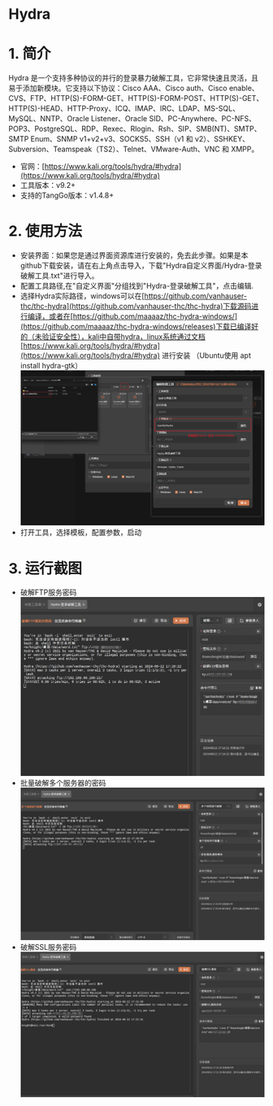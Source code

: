 # Hydra

# 1. 简介
Hydra 是一个支持多种协议的并行的登录暴力破解工具，它非常快速且灵活，且易于添加新模块。它支持以下协议：Cisco AAA、Cisco auth、Cisco enable、CVS、FTP、HTTP(S)-FORM-GET、HTTP(S)-FORM-POST、HTTP(S)-GET、HTTP(S)-HEAD、HTTP-Proxy、ICQ、IMAP、IRC、LDAP、MS-SQL、MySQL、NNTP、Oracle Listener、Oracle SID、PC-Anywhere、PC-NFS、POP3、PostgreSQL、RDP、Rexec、Rlogin、Rsh、SIP、SMB(NT)、SMTP、SMTP Enum、SNMP v1+v2+v3、SOCKS5、SSH（v1 和 v2）、SSHKEY、Subversion、Teamspeak（TS2）、Telnet、VMware-Auth、VNC 和 XMPP。

- 官网：[https://www.kali.org/tools/hydra/#hydra](https://www.kali.org/tools/hydra/#hydra)
- 工具版本：v9.2+
- 支持的TangGo版本：v1.4.8+
# 2. 使用方法
- 安装界面：如果您是通过界面资源库进行安装的，免去此步骤。如果是本github下载安装，请在右上角点击导入，下载"Hydra自定义界面/Hydra-登录破解工具.txt"进行导入。
- 配置工具路径,在"自定义界面"分组找到"Hydra-登录破解工具"，点击编辑.
- 选择Hydra实际路径，windows可以在[https://github.com/vanhauser-thc/thc-hydra](https://github.com/vanhauser-thc/thc-hydra)下载源码进行编译，或者在[https://github.com/maaaaz/thc-hydra-windows/](https://github.com/maaaaz/thc-hydra-windows/releases)下载已编译好的（未验证安全性），kali中自带hydra，linux系统通过文档[https://www.kali.org/tools/hydra/#hydra](https://www.kali.org/tools/hydra/#hydra) 进行安装 （Ubuntu使用 apt install hydra-gtk）
  ![update.png](image/update.png)
- 打开工具，选择模板，配置参数，启动  
# 3. 运行截图 
- 破解FTP服务密码   
  ![p1.png](image/p1.png)
- 批量破解多个服务器的密码   
  ![p2.png](image/p2.png)
- 破解SSL服务密码   
  ![p3.png](image/p3.png)
